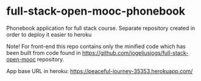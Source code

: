 # full-stack-open-mooc-phonebook
Phonebook application for full stack course. Separate repository created in order to deploy it easier to heroku

Note! For front-end this repo contains only the minified code which has been built from code
found in https://github.com/jogeliusjogs/full-stack-open-mooc repository.

App base URL in heroku:
https://peaceful-journey-35353.herokuapp.com/
